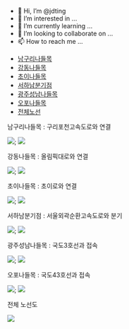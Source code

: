 - 👋 Hi, I’m @jdting
- 👀 I’m interested in ...
- 🌱 I’m currently learning ...
- 💞️ I’m looking to collaborate on ...
- 📫 How to reach me ...

<!---
jdting/jdting is a ✨ special ✨ repository because its `README.md` (this file) appears on your GitHub profile.
You can click the Preview link to take a look at your changes.
--->
<!doctype html>
<html lang="ko">
<head>
  <meta charset="utf-8">
  <meta name="viewport" content="width=device-width, initial-scale=1">
  <title>jQuery UI Tabs - Default functionality</title>
  <link rel="stylesheet" href="//code.jquery.com/ui/1.12.1/themes/base/jquery-ui.css">
  <link rel="stylesheet" href="/resources/demos/style.css">
  <script src="https://code.jquery.com/jquery-1.12.4.js"></script>
  <script src="https://code.jquery.com/ui/1.12.1/jquery-ui.js"></script>
  <script>
  $( function() {
    $( "#tabs" ).tabs();
  } );
  </script>
</head>
<body>
 
<div id="tabs">
  <ul>
    <li><a href="#tabs-1">남구리나들목</a></li>
    <li><a href="#tabs-2">강동나들목</a></li>
    <li><a href="#tabs-3">초이나들목</a></li>
    <li><a href="#tabs-4">서하남분기점</a></li>
    <li><a href="#tabs-5">광주성남나들목</a></li>
    <li><a href="#tabs-6">오포나들목</a></li>
    <li><a href="#tabs-7">전체노선</a></li>
    
  </ul>
  <div id="tabs-1">
    <p>남구리나들목 :  구리포천고속도로와 연결 
     <p><img src="http://jdting.wo.to/namguriic.jpg">;
          <img src="http://jdting.wo.to/namguriic_a.jpg">
      </p>
   </p>
  </div>
  <div id="tabs-2">
    <p>강동나들목 : 올림픽대로와 연결
       <p><img src="http://jdting.wo.to/gangdongic.jpg">;
            <img src="http://jdting.wo.to/gangdongic_a.jpg">
        </p>
    </p>
  </div>
  <div id="tabs-3">
    <p>초이나들목 : 초이로와 연결
     <p><img src="http://jdting.wo.to/choiic.jpg">;
          <img src="http://jdting.wo.to/choiic_a.jpg">
     </p>
  </div>
  <div id="tabs-4">
    <p>서하남분기점 : 서울외곽순환고속도로와 분기    
        <p><img src="http://jdting.wo.to/seohanamjct.jpg">;
             <img src="http://jdting.wo.to/seohanamjct_a.jpg">
        </p>
   </p>
  </div>
  <div id="tabs-5">
    <p>광주성남나들목 : 국도3호선과 접속      
        <p><img src="http://jdting.wo.to/gsic.jpg">;
             <img src="http://jdting.wo.to/gsic_a.jpg">
         </p>
    </p>
  </div>
  <div id="tabs-6">
    <p>오포나들목 : 국도43호선과 접속      
        <p><img src="http://jdting.wo.to/opoic.jpg">;
             <img src="http://jdting.wo.to/opoic_a.jpg">
         </p>
    </p>
  </div>
  <div id="tabs-7">
    <p>전체 노선도</p>
    <p><img src="http://jdting.wo.to/e29_1tot.jpg">
      </p>
  </div>
   
</div>
 
 
</body>
</html>
